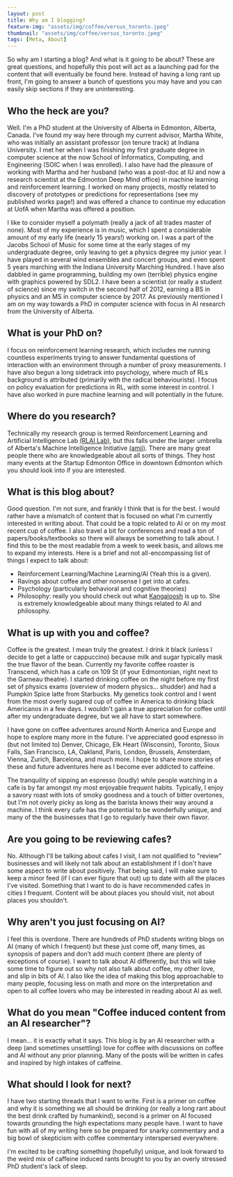 ```yaml
---
layout: post
title: Why am I blogging?
feature-img: "assets/img/coffee/versus_toronto.jpeg"
thumbnail: "assets/img/coffee/versus_toronto.jpeg"
tags: [Meta, About]
---
```



So why am I starting a blog? And what is it going to be about? These are great questions, and hopefully this post will act as a launching pad for the content that will eventually be found here. Instead of having a long rant up front, I'm going to answer a bunch of questions you may have and you can easily skip sections if they are uninteresting.

## Who the heck are you?

Well. I'm a PhD student at the University of Alberta in Edmonton, Alberta, Canada. I've found my way here through my current advisor, Martha White, who was initially an assistant professor (on tenure track) at Indiana University. I met her when I was finishing my first graduate degree in computer science at the now School of Informatics, Computing, and Engineering (SOIC when I was enrolled). I also have had the pleasure of working with Martha and her husband (who was a post-doc at IU and now a research scientist at the Edmonton Deep Mind office) in machine learning and reinforcement learning. I worked on many projects, mostly related to discovery of prototypes or predictions for representations (see my published works page!) and was offered a chance to continue my education at UofA when Martha was offered a position.

I like to consider myself a polymath (really a jack of all trades master of none). Most of my experience is in music, which I spent a considerable amount of my early life (nearly 15 years!) working on. I was a part of the Jacobs School of Music for some time at the early stages of my undergraduate degree, only leaving to get a physics degree my junior year. I have played in several wind ensembles and concert groups, and even spent 5 years marching with the Indiana University Marching Hundred. I have also dabbled in game programming, building my own (terrible) physics engine with graphics powered by SDL2. I have been a scientist (or really a student of science) since my switch in the second half of 2012, earning a BS in physics and an MS in computer science by 2017. As previously mentioned I am on my way towards a PhD in computer science with focus in AI research from the University of Alberta.

## What is your PhD on?
I focus on reinforcement learning research, which includes me running countless experiments trying to answer fundamental questions of interaction with an environment through a number of proxy measurements. I have also begun a long sidetrack into psychology, where much of RLs background is attributed (primarily with the radical behaviourists). I focus on policy evaluation for predictions in RL, with some interest in control. I have also worked in pure machine learning and will potentially in the future.


## Where do you research?

Technically my research group is termed Reinforcement Learning and Artificial Intelligence Lab [(RLAI Lab)](http://spaces.facsci.ualberta.ca/rlai/), but this falls under the larger umbrella of Alberta's Machine Intelligence Initiative [(amii)](https://www.amii.ca/). There are many great people there who are knowledgeable about all sorts of things. They host many events at the Startup Edmonton Office in downtown Edmonton which you should look into if you are interested.

## What is this blog about?

Good question. I'm not sure, and frankly I think that is for the best. I would rather have a mismatch of content that is focused on what I'm currently interested in writing about. That could be a topic related to AI or on my most recent cup of coffee. I also travel a bit for conferences and read a ton of papers/books/textbooks so there will always be something to talk about. I find this to be the most readable from a week to week basis, and allows me to expand my interests. Here is a brief and not all-encompassing list of things I expect to talk about:

- Reinforcement Learning/Machine Learning/AI (Yeah this is a given).
- Ravings about coffee and other nonsense I get into at cafes. 
- Psychology (particularly behavioral and cognitive theories)
- Philosophy: really you should check out what [Kangaloosh](https://kongaloosh.com/) is up to. She is extremely knowledgeable about many things related to AI and philosophy.

## What is up with you and coffee?

Coffee is the greatest. I mean truly the greatest. I drink it black (unless I decide to get a latte or cappuccino) because milk and sugar typically mask the true flavor of the bean. Currently my favorite coffee roaster is Transcend, which has a cafe on 109 St (if your Edmontonian, right next to the Garneau theatre). I started drinking coffee on the night before my first set of physics exams (overview of modern physics... shudder) and had a Pumpkin Spice latte from Starbucks. My genetics took control and I went from the most overly sugared cup of coffee in America to drinking black Americanos in a few days. I wouldn't gain a true appreciation for coffee until after my undergraduate degree, but we all have to start somewhere. 

I have gone on coffee adventures around North America and Europe and hope to explore many more in the future. I've appreciated good espresso in (but not limited to) Denver, Chicago, Elk Heart (Wisconsin), Toronto, Sioux Falls, San Francisco, LA, Oakland, Paris, London, Brussels, Amsterdam, Vienna, Zurich, Barcelona, and much more. I hope to share more stories of these and future adventures here as I become ever addicted to caffeine.

The tranquility of sipping an espresso (loudly) while people watching in a cafe is by far amongst my most enjoyable frequent habits. Typically, I enjoy a savory roast with lots of smoky goodness and a touch of bitter overtones, but I'm not overly picky as long as the barista knows their way around a machine. I think every cafe has the potential to be wonderfully unique, and many of the the businesses that I go to regularly have their own flavor.

## Are you going to be reviewing cafes?

No. Although I'll be talking about cafes I visit, I am not qualified to "review" businesses and will likely not talk about an establishment if I don't have some aspect to write about positively. That being said, I will make sure to keep a minor feed (if I can ever figure that out) up to date with all the places I've visited. Something that I want to do is have recommended cafes in cities I frequent. Content will be about places you should visit, not about places you shouldn't.

## Why aren't you just focusing on AI?

I feel this is overdone. There are hundreds of PhD students writing blogs on AI (many of which I frequent) but these just come off, many times, as synopsis of papers and don't add much content (there are plenty of exceptions of course). I want to talk about AI differently, but this will take  some time to figure out so why not also talk about coffee, my other love, and slip in bits of AI. I also like the idea of making this blog approachable to many people, focusing less on math and more on the interpretation and open to all coffee lovers who may be interested in reading about AI as well.

## What do you mean "Coffee induced content from an AI researcher"?

I mean... it is exactly what it says. This blog is by an AI researcher with a deep (and sometimes unsettling) love for coffee with discussions on coffee and AI without any prior planning. Many of the posts will be written in cafes and inspired by high intakes of caffeine.

## What should I look for next?

I have two starting threads that I want to write. First is a primer on coffee and why it is something we all should be drinking (or really a long rant about the best drink crafted by humankind), second is a primer on AI focused towards grounding the high expectations many people have. I want to have fun with all of my writing here so be prepared for snarky commentary and a big bowl of skepticism with coffee commentary interspersed everywhere.

I'm excited to be crafting something (hopefully) unique, and look forward to the weird mix of caffeine induced rants brought to you by an overly stressed PhD student's lack of sleep. 
